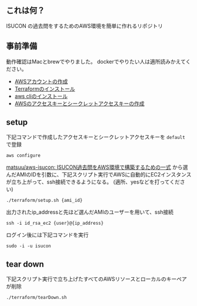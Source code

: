 ## これは何？
ISUCON の過去問をするためのAWS環境を簡単に作れるリポジトリ

## 事前準備
動作確認はMacとbrewでやりました。
dockerでやりたい人は適所読みかえてください。

- [AWSアカウントの作成](https://aws.amazon.com/jp/register-flow/)
- [Terraformのインストール](https://learn.hashicorp.com/tutorials/terraform/install-cli?in=terraform/aws-get-started)
- [aws cliのインストール](https://docs.aws.amazon.com/ja_jp/cli/latest/userguide/install-cliv2.html)
- [AWSのアクセスキーとシークレットアクセスキーの作成](https://docs.aws.amazon.com/ja_jp/cli/latest/userguide/cli-configure-quickstart.html#cli-configure-quickstart-creds)

## setup
下記コマンドで作成したアクセスキーとシークレットアクセスキーを `default` で登録
```shell
aws configure
```
[matsuu/aws-isucon: ISUCON過去問をAWS環境で構築するための一式](https://github.com/matsuu/aws-isucon) から選んだAMIのIDを引数に、下記スクリプト実行でAWSに自動的にEC2インスタンスが立ち上がって、ssh接続できるようになる。
(適所、yesなどを打ってください)
```shell
./terraform/setup.sh {ami_id}
```
出力されたip_addressと先ほど選んだAMIのユーザーを用いて、ssh接続
```shell
ssh -i id_rsa_ec2 {user}@{ip_address}
```
ログイン後には下記コマンドを実行
```shell
sudo -i -u isucon
```

## tear down
下記スクリプト実行で立ち上げたすべてのAWSリソースとローカルのキーペアが削除
```shell
./terraform/tearDown.sh
```